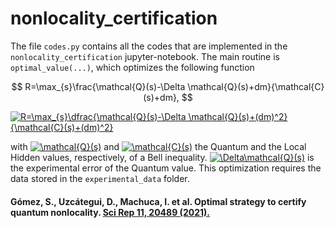 # nonlocality_certification

The file ``codes.py`` contains all the codes that are implemented in the  ``nonlocality_certification`` jupyter-notebook. The main routine is ``optimal_value(...)``, 
which optimizes the following function


$$
R=\max_{s}\frac{\mathcal{Q}(s)-\Delta \mathcal{Q}(s)+dm}{\mathcal{C}(s)+dm},
$$

<a href="https://www.codecogs.com/eqnedit.php?latex=R=\max_{s}\dfrac{\mathcal{Q}(s)-\Delta&space;\mathcal{Q}(s)&plus;(dm)^2}{\mathcal{C}(s)&plus;(dm)^2}" target="_blank"><img src="https://latex.codecogs.com/gif.latex?R=\max_{s}\dfrac{\mathcal{Q}(s)-\Delta&space;\mathcal{Q}(s)&plus;(dm)^2}{\mathcal{C}(s)&plus;(dm)^2}" title="R=\max_{s}\dfrac{\mathcal{Q}(s)-\Delta \mathcal{Q}(s)+(dm)^2}{\mathcal{C}(s)+(dm)^2}" /></a>

with <a href="https://www.codecogs.com/eqnedit.php?latex=\inline&space;\mathcal{Q}(s)" target="_blank"><img src="https://latex.codecogs.com/gif.latex?\inline&space;\mathcal{Q}(s)" title="\mathcal{Q}(s)" /></a> and <a href="https://www.codecogs.com/eqnedit.php?latex=\inline&space;\mathcal{C}(s)" target="_blank"><img src="https://latex.codecogs.com/gif.latex?\inline&space;\mathcal{C}(s)" title="\mathcal{C}(s)" /></a> the Quantum and the Local Hidden values, respectively, of a Bell inequality. <a href="https://www.codecogs.com/eqnedit.php?latex=\inline&space;\Delta\mathcal{Q}(s)" target="_blank"><img src="https://latex.codecogs.com/gif.latex?\inline&space;\Delta\mathcal{Q}(s)" title="\Delta\mathcal{Q}(s)" /></a> is the experimental error of the Quantum value. This optimization requires the data stored in the ``experimental_data`` folder. 

#### Gómez, S., Uzcátegui, D., Machuca, I. et al. Optimal strategy to certify quantum nonlocality. [Sci Rep 11, 20489 (2021).](https://doi.org/10.1038/s41598-021-99844-2)
